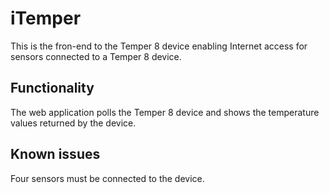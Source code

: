 # iTemper

This is the fron-end to the Temper 8 device enabling Internet access for sensors connected to a Temper 8 device.

## Functionality
The web application polls the Temper 8 device and shows the temperature values returned by the device.

## Known issues
Four sensors must be connected to the device. 